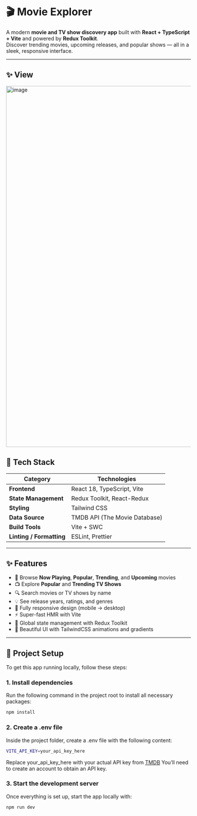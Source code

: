 # 🎬 Movie Explorer

A modern **movie and TV show discovery app** built with **React + TypeScript + Vite** and powered by **Redux Toolkit**.  
Discover trending movies, upcoming releases, and popular shows — all in a sleek, responsive interface.

---

## ✨ View

<img width="1919" height="984" alt="image" src="https://github.com/user-attachments/assets/e993d69a-2a68-4e09-ba23-39dc3e53b23a" />


## 🚀 Tech Stack

| Category | Technologies |
|-----------|---------------|
| **Frontend** | React 18, TypeScript, Vite |
| **State Management** | Redux Toolkit, React-Redux |
| **Styling** | Tailwind CSS |
| **Data Source** | TMDB API (The Movie Database) |
| **Build Tools** | Vite + SWC |
| **Linting / Formatting** | ESLint, Prettier |

---

## ✨ Features

- 🎥 Browse **Now Playing**, **Popular**, **Trending**, and **Upcoming** movies  
- 📺 Explore **Popular** and **Trending TV Shows**  
- 🔍 Search movies or TV shows by name  
- 💡 See release years, ratings, and genres  
- 🧩 Fully responsive design (mobile → desktop)  
- ⚡️ Super-fast HMR with Vite  
- 🧠 Global state management with Redux Toolkit  
- 💅 Beautiful UI with TailwindCSS animations and gradients  

---

## 📂 Project Setup

To get this app running locally, follow these steps:

### 1. Install dependencies

Run the following command in the project root to install all necessary packages:

```bash
npm install
```

### 2. Create a .env file

Inside the project folder, create a .env file with the following content:

```bash
VITE_API_KEY=your_api_key_here
```
Replace your_api_key_here with your actual API key from [TMDB](https://www.themoviedb.org/) You’ll need to create an account to obtain an API key.

### 3. Start the development server

Once everything is set up, start the app locally with:

```bash
npm run dev
```

